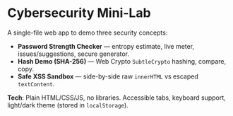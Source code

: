 # Cybersecurity Mini-Lab

A single-file web app to demo three security concepts:

- **Password Strength Checker** — entropy estimate, live meter, issues/suggestions, secure generator.
- **Hash Demo (SHA-256)** — Web Crypto `SubtleCrypto` hashing, compare, copy.
- **Safe XSS Sandbox** — side-by-side raw `innerHTML` vs escaped `textContent`.

**Tech**: Plain HTML/CSS/JS, no libraries. Accessible tabs, keyboard support, light/dark theme (stored in `localStorage`).

